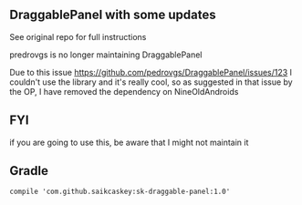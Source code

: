 ## DraggablePanel with some updates

See original repo for full instructions

predrovgs is no longer maintaining DraggablePanel

Due to this issue https://github.com/pedrovgs/DraggablePanel/issues/123 I couldn't use the library and it's really cool, so as suggested in that issue by the OP, I have removed the dependency on NineOldAndroids  


## FYI
if you are going to use this, be aware that I might not maintain it
 
## Gradle
 ```compile 'com.github.saikcaskey:sk-draggable-panel:1.0' ```
 
